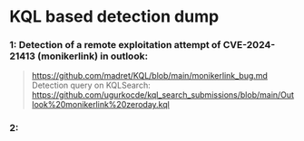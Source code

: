 # KQL based detection dump
### 1: Detection of a remote exploitation attempt of CVE-2024-21413 (monikerlink) in outlook:
> https://github.com/madret/KQL/blob/main/monikerlink_bug.md
> Detection query on KQLSearch: https://github.com/ugurkocde/kql_search_submissions/blob/main/Outlook%20monikerlink%20zeroday.kql
### 2: 

